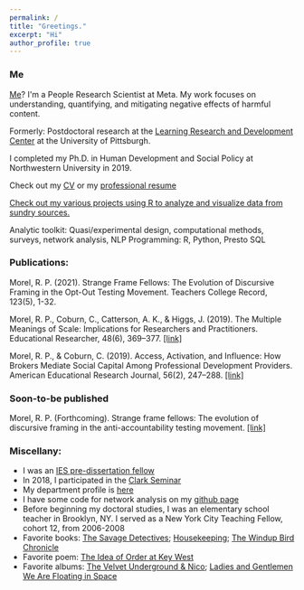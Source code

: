 ```yaml
---
permalink: /
title: "Greetings."
excerpt: "Hi"
author_profile: true
---
```


### Me
[Me](http://ramorel.github.io/about)? I'm a People Research Scientist at Meta. My work focuses on understanding, quantifying, and mitigating negative effects of harmful content.

Formerly: Postdoctoral research at the [Learning Research and Development Center](http://www.lrdc.pitt.edu/) at the University of Pittsburgh. 

I completed my Ph.D. in Human Development and Social Policy at Northwestern University in 2019.

Check out my [CV](https://ramorel.github.io/cv/) or my [professional resume](https://read.cv/ramorel)

[Check out my various projects using R to analyze and visualize data from sundry sources.](https://ramorel.github.io/posts)

Analytic toolkit: Quasi/experimental design, computational methods, surveys, network analysis, NLP
Programming: R, Python, Presto SQL

### Publications:

Morel, R. P. (2021). Strange Frame Fellows: The Evolution of Discursive Framing in the Opt-Out Testing Movement. Teachers College Record, 123(5), 1-32.

Morel, R. P., Coburn, C., Catterson, A. K., & Higgs, J. (2019). The Multiple Meanings of Scale: Implications for Researchers and Practitioners. Educational Researcher, 48(6), 369–377. [[link]](https://journals.sagepub.com/doi/full/10.3102/0013189X19860531)

Morel, R. P., & Coburn, C. (2019). Access, Activation, and Influence: How Brokers Mediate Social Capital Among Professional Development Providers. American Educational Research Journal, 56(2), 247–288. [[link]](http://doi.org/10.3102/0002831218788528)

### Soon-to-be published

Morel, R. P. (Forthcoming). Strange frame fellows: The evolution of discursive framing in the anti-accountability testing movement. [[link]](https://journals.sagepub.com/doi/pdf/10.1177/016146812112300507)

### Miscellany:

- I was an [IES pre-dissertation fellow](http://www.mpes.sesp.northwestern.edu/people/current-students/)
- In 2018, I participated in the [Clark Seminar](http://www.ucea.org/grad-student-focus/clark-seminar-participants/)
- My department profile is [here](http://www.sesp.northwestern.edu/profile/?p=22703&/RichardPaquin%20Morel/)
- I have some code for network analysis on my [github page](http://www.github.com/ramorel)
- Before beginning my doctoral studies, I was an elementary school teacher in Brooklyn, NY. I served as a New York City Teaching Fellow, cohort 12, from 2006-2008
- Favorite books: [The Savage Detectives](https://www.goodreads.com/book/show/63033.The_Savage_Detectives); [Housekeeping](https://www.goodreads.com/book/show/11741.Housekeeping); [The Windup Bird Chronicle](https://www.goodreads.com/book/show/11275.The_Wind_Up_Bird_Chronicle)
- Favorite poem: [The Idea of Order at Key West](https://www.poetryfoundation.org/poems/43431/the-idea-of-order-at-key-west)
- Favorite albums: [The Velvet Underground & Nico](https://open.spotify.com/album/4xwx0x7k6c5VuThz5qVqmV?si=pPJgJNRBQQiKD3Vm9OWmeg); [Ladies and Gentlemen We Are Floating in Space](https://open.spotify.com/album/4GMgNPA4fMv3U0QQsdRLJk?si=C8oS6c-5TE2AQjxxHjXuHA)
